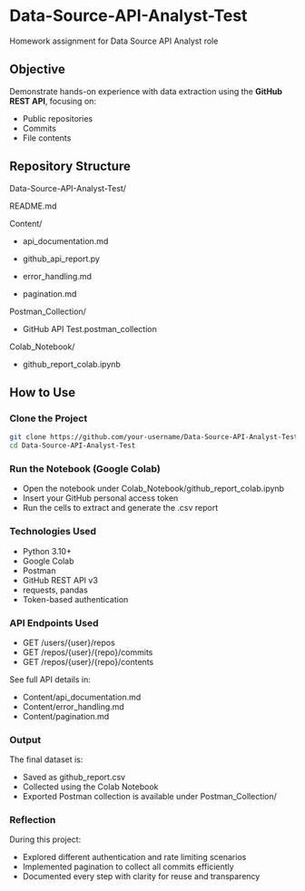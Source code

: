 # Data-Source-API-Analyst-Test
Homework assignment for Data Source API Analyst role


## Objective

Demonstrate hands-on experience with data extraction using the **GitHub REST API**, focusing on:
- Public repositories
- Commits
- File contents


## Repository Structure

Data-Source-API-Analyst-Test/

README.md


Content/

- api_documentation.md

- github_api_report.py

- error_handling.md

- pagination.md


Postman_Collection/

- GitHub API Test.postman_collection


Colab_Notebook/

- github_report_colab.ipynb


## How to Use

### Clone the Project

```bash
git clone https://github.com/your-username/Data-Source-API-Analyst-Test.git
cd Data-Source-API-Analyst-Test
```

### Run the Notebook (Google Colab)
- Open the notebook under Colab_Notebook/github_report_colab.ipynb
- Insert your GitHub personal access token
- Run the cells to extract and generate the .csv report


### Technologies Used
- Python 3.10+
- Google Colab
- Postman
- GitHub REST API v3
- requests, pandas
- Token-based authentication


### API Endpoints Used
- GET /users/{user}/repos
- GET /repos/{user}/{repo}/commits
- GET /repos/{user}/{repo}/contents

See full API details in:

- Content/api_documentation.md
- Content/error_handling.md
- Content/pagination.md


### Output
The final dataset is:

- Saved as github_report.csv
- Collected using the Colab Notebook
- Exported Postman collection is available under Postman_Collection/

### Reflection
During this project:

- Explored different authentication and rate limiting scenarios
- Implemented pagination to collect all commits efficiently
- Documented every step with clarity for reuse and transparency
